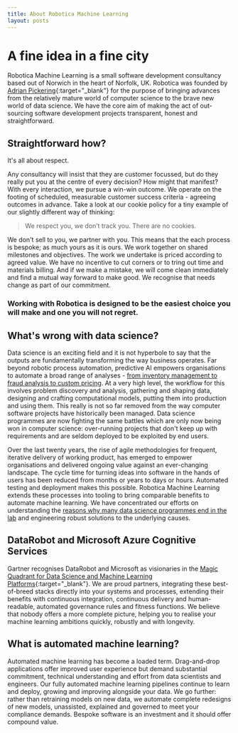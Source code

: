 ```yaml
---
title: About Robotica Machine Learning
layout: posts
---
```


# A fine idea in a fine city
Robotica Machine Learning is a small software development consultancy based out of Norwich in the heart of Norfolk, UK.  Robotica was founded by [Adrian Pickering](https://www.linkedin.com/in/adrianpickering/){:target="_blank"} for the purpose of bringing advances from the relatively mature world of computer science to the brave new world of data science.  We have the core aim of making the act of out-sourcing software development projects transparent, honest and straightforward.


## Straightforward how?
It's all about respect.

Any consultancy will insist that they are customer focussed, but do they really put you at the centre of every decision?  How might that manifest?  With every interaction, we pursue a win-win outcome. We operate on the footing of scheduled, measurable customer success criteria - agreeing outcomes in advance.  Take a look at our cookie policy for a tiny example of our slightly different way of thinking:
>We respect you, we don’t track you. There are no cookies.


We don't sell to you, we partner with you. This means that the each process is bespoke; as much yours as it is ours. We work together on shared milestones and objectives.  The work we undertake is priced according to agreed value.  We have no incentive to cut corners or to tring out time and materials billing. And if we make a mistake, we will come clean immediately and find a mutual way forward to make good.  We recognise that needs change as part of our commitment.

### Working with Robotica is designed to be the easiest choice you will make and one you will not regret.


## What's wrong with data science?
Data science is an exciting field and it is not hyperbole to say that the outputs are fundamentally transforming the way business operates. Far beyond robotic process automation, predictive AI empowers organisations to automate a broad range of analyses - [from inventory management to fraud analysis to custom pricing](/posts/opportunities).  At a very high level, the workflow for this involves problem discovery and analysis, gathering and shaping data, designing and crafting computational models, putting them into production and using them.  This really is not so far removed from the way computer software projects have historically been managed.  Data science programmes are now fighting the same battles which are only now being won in computer science: over-running projects that don't keep up with requirements and are seldom deployed to be exploited by end users.

Over the last twenty years, the rise of agile methodologies for frequent, iterative delivery of working product, has emerged to empower organisations and delivered ongoing value against an ever-changing landscape. The cycle time for turning ideas into software in the hands of users has been reduced from months or years to days or hours.  Automated testing and deployment makes this possible.  Robotica Machine Learning extends these processes into tooling to bring comparable benefits to automate machine learning.  We have concentrated our efforts on understanding the [reasons why many data science programmes end in the lab](/posts/reasons-why-many-data-science-programmes-end-in-the-lab) and engineering robust solutions to the underlying causes.


## DataRobot and Microsoft Azure Cognitive Services
Gartner recognises DataRobot and Microsoft as visionaries in the [Magic Quadrant for Data Science and Machine Learning Platforms](https://blog.datarobot.com/datarobot-included-for-the-first-time-as-a-visionary-in-the-2019-gartner-magic-quadrant-for-data-science-and-machine-learning-platforms){:target="_blank"}.  We are proud partners, integrating these best-of-breed stacks directly into your systems and processes, extending their benefits with continuous integration, continuous delivery and human-readable, automated governance rules and fitness functions.  We believe that nobody offers a more complete picture, helping you to realise your machine learning ambitions quickly, robustly and with longevity.


## What is automated machine learning?
Automated machine learning has become a loaded term. Drag-and-drop applications offer improved user experience but demand substantial commitment, technical understanding and effort from data scientists and engineers.  Our fully automated machine learning pipelines continue to learn and deploy, growing and improving alongside your data.  We go further: rather than retraining models on new data, we automate complete redesigns of new models, unassisted, explained and governed to meet your compliance demands.  Bespoke software is an investment and it should offer compound value.


